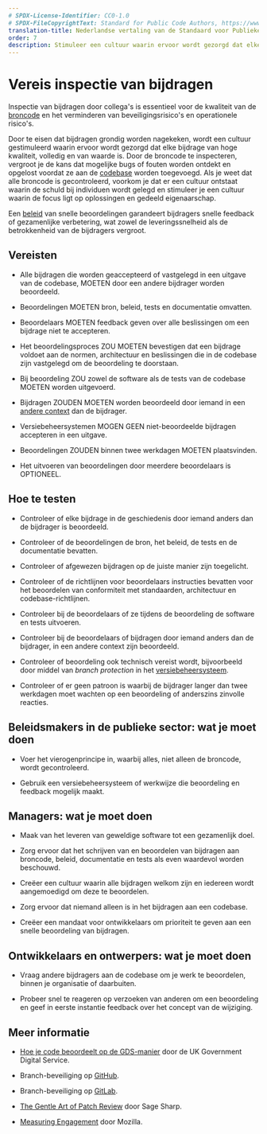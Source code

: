 ```yaml
---
# SPDX-License-Identifier: CC0-1.0
# SPDX-FileCopyrightText: Standard for Public Code Authors, https://www.standardforpubliccode.org/AUTHORS.html
translation-title: Nederlandse vertaling van de Standaard voor Publieke Code
order: 7
description: Stimuleer een cultuur waarin ervoor wordt gezorgd dat elke bijdrage van hoge kwaliteit, volledig en van waarde is.
---
```


# Vereis inspectie van bijdragen

Inspectie van bijdragen door collega's is essentieel voor de kwaliteit van de [broncode](../glossary.html#broncode) en het verminderen van beveiligingsrisico's en operationele risico's.

Door te eisen dat bijdragen grondig worden nagekeken, wordt een cultuur gestimuleerd waarin ervoor wordt gezorgd dat elke bijdrage van hoge kwaliteit, volledig en van waarde is. Door de broncode te inspecteren, vergroot je de kans dat mogelijke bugs of fouten worden ontdekt en opgelost voordat ze aan de [codebase](../glossary.html#codebase) worden toegevoegd. Als je weet dat alle broncode is gecontroleerd, voorkom je dat er een cultuur ontstaat waarin de schuld bij individuen wordt gelegd en stimuleer je een cultuur waarin de focus ligt op oplossingen en gedeeld eigenaarschap.

Een [beleid](../glossary.html#beleid) van snelle beoordelingen garandeert bijdragers snelle feedback of gezamenlijke verbetering, wat zowel de leveringssnelheid als de betrokkenheid van de bijdragers vergroot.

## Vereisten

- Alle bijdragen die worden geaccepteerd of vastgelegd in een uitgave van de codebase, MOETEN door een andere bijdrager worden beoordeeld.

- Beoordelingen MOETEN bron, beleid, tests en documentatie omvatten.

- Beoordelaars MOETEN feedback geven over alle beslissingen om een bijdrage niet te accepteren.

- Het beoordelingsproces ZOU MOETEN bevestigen dat een bijdrage voldoet aan de normen, architectuur en beslissingen die in de codebase zijn vastgelegd om de beoordeling te doorstaan.

- Bij beoordeling ZOU zowel de software als de tests van de codebase MOETEN worden uitgevoerd.

- Bijdragen ZOUDEN MOETEN worden beoordeeld door iemand in een [andere context](../glossary.html#verschillende-contexten) dan de bijdrager.

- Versiebeheersystemen MOGEN GEEN niet-beoordeelde bijdragen accepteren in een uitgave.

- Beoordelingen ZOUDEN binnen twee werkdagen MOETEN plaatsvinden.

- Het uitvoeren van beoordelingen door meerdere beoordelaars is OPTIONEEL.

## Hoe te testen

- Controleer of elke bijdrage in de geschiedenis door iemand anders dan de bijdrager is beoordeeld.

- Controleer of de beoordelingen de bron, het beleid, de tests en de documentatie bevatten.

- Controleer of afgewezen bijdragen op de juiste manier zijn toegelicht.

- Controleer of de richtlijnen voor beoordelaars instructies bevatten voor het beoordelen van conformiteit met standaarden, architectuur en codebase-richtlijnen.

- Controleer bij de beoordelaars of ze tijdens de beoordeling de software en tests uitvoeren.

- Controleer bij de beoordelaars of bijdragen door iemand anders dan de bijdrager, in een andere context zijn beoordeeld.

- Controleer of beoordeling ook technisch vereist wordt, bijvoorbeeld door middel van *branch protection* in het [versiebeheersysteem](../glossary.html#versiebeheer).

- Controleer of er geen patroon is waarbij de bijdrager langer dan twee werkdagen moet wachten op een beoordeling of anderszins zinvolle reacties.

## Beleidsmakers in de publieke sector: wat je moet doen

- Voer het vierogenprincipe in, waarbij alles, niet alleen de broncode, wordt gecontroleerd.

- Gebruik een versiebeheersysteem of werkwijze die beoordeling en feedback mogelijk maakt.

## Managers: wat je moet doen

- Maak van het leveren van geweldige software tot een gezamenlijk doel.

- Zorg ervoor dat het schrijven van en beoordelen van bijdragen aan broncode, beleid, documentatie en tests als even waardevol worden beschouwd.

- Creëer een cultuur waarin alle bijdragen welkom zijn en iedereen wordt aangemoedigd om deze te beoordelen.

- Zorg ervoor dat niemand alleen is in het bijdragen aan een codebase.

- Creëer een mandaat voor ontwikkelaars om prioriteit te geven aan een snelle beoordeling van bijdragen.

## Ontwikkelaars en ontwerpers: wat je moet doen

- Vraag andere bijdragers aan de codebase om je werk te beoordelen, binnen je organisatie of daarbuiten.

- Probeer snel te reageren op verzoeken van anderen om een beoordeling en geef in eerste instantie feedback over het concept van de wijziging.

## Meer informatie

* [Hoe je code beoordeelt op de GDS-manier](https://gds-way.cloudapps.digital/manuals/code-review-guidelines.html#content) door de UK Government Digital Service.

* Branch-beveiliging op [GitHub](https://docs.github.com/en/repositories/configuring-branches-and-merges-in-your-repository/defining-the-mergeability-of-pull-requests/about-protected-branches).

* Branch-beveiliging op [GitLab](https://about.gitlab.com/blog/2014/11/26/keeping-your-code-protected/).

* [The Gentle Art of Patch Review](https://sage.thesharps.us/2014/09/01/the-gentle-art-of-patch-review/) door Sage Sharp.

* [Measuring Engagement](https://docs.google.com/presentation/d/1hsJLv1ieSqtXBzd5YZusY-mB8e1VJzaeOmh8Q4VeMio/edit#slide=id.g43d857af8_0177) door Mozilla.
